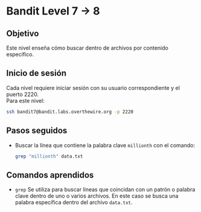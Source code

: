 # Bandit Level 7 → 8

## Objetivo
Este nivel enseña cómo buscar dentro de archivos por contenido específico.

## Inicio de sesión
Cada nivel requiere iniciar sesión con su usuario correspondiente y el puerto 2220.  
Para este nivel:

```bash
ssh bandit7@bandit.labs.overthewire.org -p 2220
```

## Pasos seguidos
- Buscar la línea que contiene la palabra clave `millionth` con el comando:
  ```bash
  grep "millionth" data.txt
  ```

## Comandos aprendidos
- `grep` Se utiliza para buscar líneas que coincidan con un patrón o palabra clave dentro de uno o varios archivos. En este caso se busca una palabra específica dentro del archivo `data.txt`.

